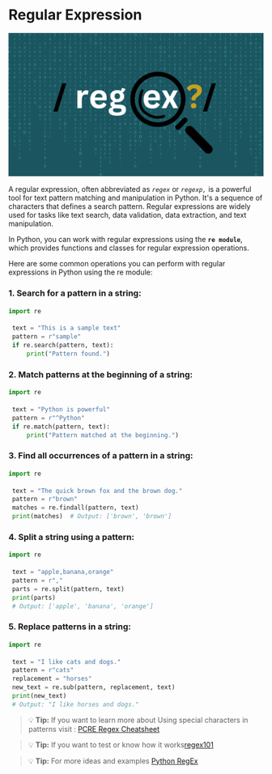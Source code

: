 # Regular Expression

![Python RegEx](regex.png)

A regular expression, often abbreviated as *`regex`* or *`regexp,`* is a powerful tool for text pattern matching and manipulation in Python. It's a sequence of characters that defines a search pattern. Regular expressions are widely used for tasks like text search, data validation, data extraction, and text manipulation.

In Python, you can work with regular expressions using the **`re module`**, which provides functions and classes for regular expression operations.

Here are some common operations you can perform with regular expressions in Python using the re module:

### 1.  Search for a pattern in a string:
   ```py
   import re

    text = "This is a sample text"
    pattern = r"sample"
    if re.search(pattern, text):
        print("Pattern found.")

   ```
### 2. Match patterns at the beginning of a string:

   ```py
   import re

    text = "Python is powerful"
    pattern = r"^Python"
    if re.match(pattern, text):
        print("Pattern matched at the beginning.")

   ```   
### 3. Find all occurrences of a pattern in a string:
   ```py
   import re

    text = "The quick brown fox and the brown dog."
    pattern = r"brown"
    matches = re.findall(pattern, text)
    print(matches)  # Output: ['brown', 'brown']

   ```   
### 4. Split a string using a pattern:
   ```py
   import re

    text = "apple,banana,orange"
    pattern = r","
    parts = re.split(pattern, text)
    print(parts) 
    # Output: ['apple', 'banana', 'orange']

   ```
### 5. Replace patterns in a string:
   ```py 
   import re

    text = "I like cats and dogs."
    pattern = r"cats"
    replacement = "horses"
    new_text = re.sub(pattern, replacement, text)
    print(new_text)  
    # Output: "I like horses and dogs."

   ```


> :bulb: **Tip:** If you want to learn more about Using special characters in patterns visit : [PCRE Regex Cheatsheet](https://www.debuggex.com/cheatsheet/regex/pcre)

> :bulb: **Tip:** If you want to test or know how it works[regex101](https://regex101.com/)

> :bulb: **Tip:** For more ideas and examples [Python RegEx](https://www.w3schools.com/python/python_regex.asp)



